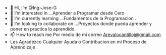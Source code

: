 - 👋 Hi, I’m @Ing-Jose-G
- 👀 I’m interested in ...Aprender a Programar desde  Cero
- 🌱 I’m currently learning ...Fundamentos de la Programacion .
- 💞️ I’m looking to collaborate on ...Proyectos donde pueda aprender y poner  en practica lo aprendido.
- 📫 How to reach me Por medio de mi correo Arevalocantilloj@gmail.com
- Les Agradezco Cualquier Ayuda o Contribucion en mi Proceso de Aprendizaje .

<!---
JOSEG-23/JOSEG-23 is a ✨ special ✨ repository because its `README.md` (this file) appears on your GitHub profile.
You can click the Preview link to take a look at your changes.
--->
